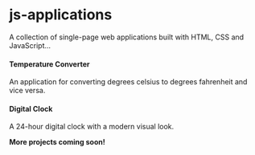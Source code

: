 # js-applications

A collection of single-page web applications built with HTML, CSS and JavaScript...

#### Temperature Converter

An application for converting degrees celsius to degrees fahrenheit and vice versa. 

#### Digital Clock

A 24-hour digital clock with a modern visual look. 

**More projects coming soon!** 